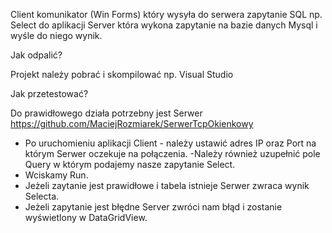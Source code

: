 Client komunikator (Win Forms) który wysyła do serwera zapytanie SQL np. Select do aplikacji Server która wykona zapytanie na bazie danych Mysql i wyśle do niego wynik.

Jak odpalić?

Projekt należy pobrać i skompilować np. Visual Studio

Jak przetestować?

Do prawidłowego działa potrzebny jest Serwer https://github.com/MaciejRozmiarek/SerwerTcpOkienkowy

- Po uruchomieniu aplikacji Client - należy ustawić adres IP oraz Port na którym Serwer oczekuje na połączenia.
-Należy również uzupełnić pole Query w którym podajemy nasze zapytanie Select.
- Wciskamy Run.
- Jeżeli zaytanie jest prawidłowe i tabela istnieje Serwer zwraca wynik Selecta.
- Jeżeli zapytanie jest błędne Server zwróci nam błąd i zostanie wyświetlony w DataGridView.

